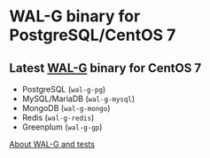 # WAL-G binary for PostgreSQL/CentOS 7

## Latest [WAL-G](https://github.com/wal-g/wal-g) binary for CentOS 7


* PostgreSQL (`wal-g-pg`)
* MySQL/MariaDB (`wal-g-mysql`)
* MongoDB (`wal-g-mongo`)
* Redis (`wal-g-redis`)
* Greenplum (`wal-g-gp`)

[About WAL-G and tests](https://medium.com/@philyuchkoff/wal-g-953490c74b98)
